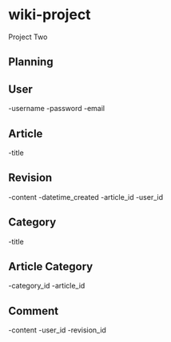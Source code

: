 # wiki-project
Project Two

## Planning

User
----
-username
-password
-email

Article
-------
-title

Revision
---------
-content
-datetime_created
-article_id
-user_id

Category
--------
-title

Article Category
----------------
-category_id
-article_id

Comment
-------
-content
-user_id
-revision_id

